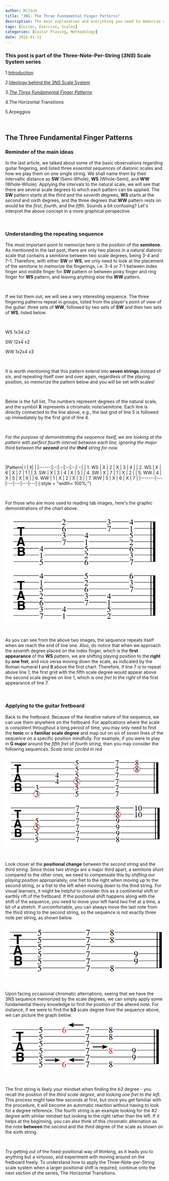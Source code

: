 ```yaml
---
author: RCJacH
title: "3NS: The Three Fundamental Finger Patterns"
description: The main explanation and everything you need to memorize of the Three-Note-Per-String scale system.
tags: [Guitar, Exercise, Scales]
categories: [Guitar Playing, Methodology]
date: 2016-01-11
---
```


### This post is part of the **Three-Note-Per-String** (*3NS*) Scale System series

1.[Introduction](../three-note-per-string-scale-system)

2.[Ideology behind the 3NS Scale System](../3ns-ideology-behind-the-3ns-scale-system)

3.*[The Three Fundamental Finger Patterns](../3ns-the-three-fundamental-finger-patterns)*

4.The Horizontal Transitions

5.Arpeggios

<br>

## The Three Fundamental Finger Patterns

### Reminder of the main ideas

In the last article, we talked about some of the basic observations regarding guitar fingering, and listed three *essential sequences* of diatonic scales and how we play them on one single string. We shall name them by their intervallic distance as **SW** (Semi-Whole), **WS** (Whole-Semi), and **WW** (Whole-Whole). Applying the intervals to the natural scale, we will see that there are several scale degrees to which each pattern can be applied. The **SW** pattern starts at the *third* and the *seventh* degrees, **WS** starts at the *second* and *sixth* degrees, and the three degrees that **WW** pattern rests on would be the *first*, *fourth*, and the *fifth*. Sounds a bit confusing? Let's interpret the above concept in a more graphical perspective.

<br>

### Understanding the repeating sequence

The most important point to memorize here is the position of the **semitone**. As mentioned in the last post, there are only two places in a natural diatonic scale that contains a semitone between two scale degrees, being 3-4 and 7-1. Therefore, with either **SW** or **WS**, we only need to look at the placement of the semitone to memorize the fingerings, i.e. 3-4 or 7-1 between index finger and middle finger for **SW** pattern or between pinky finger and ring finger for **WS** pattern, and leaving anything else the **WW** pattern.

<br>

If we list them out, we will see a very interesting sequence. The three fingering patterns repeat in groups, listed from the player's point of view of the guitar: three sets of **WW**, followed by two sets of **SW** and then two sets of **WS**, listed below.

<br>

WS 1x34 x2

SW 12x4 x2

WW 1x2x4 x3

<br>

It is worth mentioning that this pattern extend into **seven strings** instead of six, and repeating itself over and over again, regardless of the playing position, so memorize the pattern below and you will be set with scales!

<br>

Below is the full list. The numbers represent degrees of the natural scale, and the symbol **X** represents a chromatic note/semitone. Each line is directly connected to the line above, e.g., the last grid of line 5 is followed up immediately by the first grid of line 4.

<br>

*For the purpose of demonstrating the sequence itself, we are looking at the pattern with perfect fourth interval between each line, ignoring the major third between the **second** and the **third** string for now.*

<br>

|Pattern| I | II|			|
|:-----:|:-:|:-:|:-:|:-:|:-:|
| 1. WS | X | 2 | X | 3 | 4 |
| 2. WS | X | 6 | X | 7 | 1 |
| 3. SW | X | 3 | 4 | X | 5 |
| 4. SW | X | 7 | 1 | X | 2 |
| 5. WW | 4 | X | 5 | X | 6 |
| 6. WW | 1 | X | 2 | X | 3 |
| 7. WW | 5 | X | 6 | X | 7 |
|-------|---|---|---|---|---|
{:style = "width= 100%;"}


<br>

For those who are more used to reading tab images, here's the graphic demonstrations of the chart above.

![3NS-1](/img/Content/3NS/3NS-1.png)
![3NS-2](/img/Content/3NS/3NS-2.png)

<br>

As you can see from the above two images, the sequence repeats itself when we reach the end of line one. Also, do notice that when we approach the *seventh* degree placed on the index finger, which is the **first appearance** of the **WS** pattern, we are shifting playing position to the **right** by **one fret**, and vice versa moving down the scale, as indicated by the Roman numeral **I** and **II** above the first chart. Therefore, if line 7 is to repeat above line 1, the first grid with the fifth scale degree would appear above the second scale degree on line 1, which is *one fret to the right* of the first appearance of line 7.

<br>

### Applying to the guitar fretboard

Back to the fretboard. Because of the iterative nature of the sequence, we can use them anywhere on the fretboard. For applications where the scale is consistent throughout a long period of time, you may only need to find the **tonic** or a **familiar scale degree** and map out on six of seven lines of the sequence on a specific position mindfully. For example, if you were to play in **G major** around the *fifth fret* of *fourth string*, then you may consider the following sequences. *Scale tonic circled in red*

![3NS - 357\357\457\457\578\578](/img/Content/3NS/3NS-3.png)
![3NS - 578\579\579\579\7810\7810](/img/Content/3NS/3NS-4.png)

<br>

Look closer at the **positional change** between the *second string* and the *third string*. Since those two strings are a major third apart, a semitone short compared to the other ones, we need to compensate this by *shifting our playing position* appropriately, one fret to the right when moving up to the second string, or a fret to the left when moving down to the third string. For visual learners, it might be helpful to consider this as a continental shift or earthly rift of the fretboard. If the positional shift happens along with the shift of the sequence, you need to move your left hand two fret at a time, a bit of a stretch. If uncomfortable, you can always move the last note from the third string to the second string, so the sequence is not exactly three note per string, as shown below.

![3NS - 578\579\579\57\578\578](/img/Content/3NS/3NS-5.png)

<br>

Upon facing occasional chromatic alternations, seeing that we have the 3NS sequence memorized by the scale degrees, we can simply apply some fundamental theory knowledge to find the position of the altered note. For instance, if we were to find the **b3** scale degree from the sequence above, we can picture the graph below.

![3NS - 5 6<78\579\57>8 9\57\578\5>6<78](/img/Content/3NS/3NS-6.png)

<br>

The first string is likely your mindset when finding the *b3* degree - you recall the position of the *third scale degree*, and looking *one fret to the left*. This process might take few seconds at first, but once you get familiar with the procedure, it will become an automatic reaction without having to look for a degree reference. The fourth string is an example looking for the *#2* degree with similar mindset but looking to the right rather than the left. If it helps at the beginning, you can also think of this chromatic alternation as the note **between** the *second* and the *third* degree of the scale as shown on the sixth string.

<br>

Try getting out of the fixed-positional way of thinking, as it leads you to anything but a virtuoso, and experiment with moving around on the fretboard freely. To understand how to apply the Three-Note-per-String scale system when a larger positional shift is required, continue onto the next section of the series, The Horizontal Transitions.
